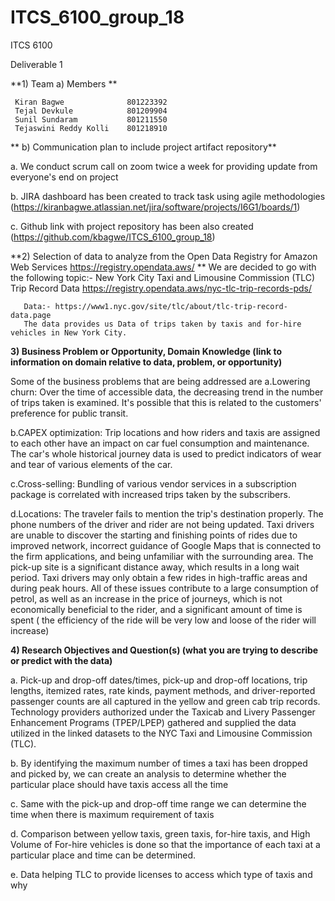 # ITCS_6100_group_18

ITCS 6100 

Deliverable 1

**1) Team
 	a)  Members		**

     Kiran Bagwe              801223392 
     Tejal Devkule            801209904 
     Sunil Sundaram           801211550
     Tejaswini Reddy Kolli    801218910
              


 
** 	b)  Communication plan to include project artifact repository**

  a. We conduct scrum call on zoom twice a week for providing update from everyone's end on project
  
  b. JIRA dashboard has been created to track task using agile methodologies (https://kiranbagwe.atlassian.net/jira/software/projects/I6G1/boards/1)
  
  c. Github link with project repository has been also created (https://github.com/kbagwe/ITCS_6100_group_18)
  
  
  
**2)  Selection of data to analyze from the Open Data Registry for Amazon Web Services https://registry.opendata.aws/ **
   We are decided to go with the following topic:- 
       New York City Taxi and Limousine Commission (TLC) Trip Record Data
       https://registry.opendata.aws/nyc-tlc-trip-records-pds/
       
       Data:- https://www1.nyc.gov/site/tlc/about/tlc-trip-record-data.page
       The data provides us Data of trips taken by taxis and for-hire vehicles in New York City.

**3)  Business Problem or Opportunity, Domain Knowledge (link to information on domain relative to data, problem, or opportunity)**

Some of the business problems that are being addressed are
   a.Lowering churn: Over the time of accessible data, the decreasing trend in the number of trips taken is examined. It's possible that this is related to the customers' preference for public transit.
   
   b.CAPEX optimization: Trip locations and how riders and taxis are assigned to each other have an impact on car fuel consumption and maintenance. The car's whole historical journey data is used to predict indicators of wear and tear of various elements of the car.
   
   c.Cross-selling: Bundling of various vendor services in a subscription package is correlated with increased trips taken by the subscribers. 
   
   d.Locations: The traveler fails to mention the trip's destination properly. The phone numbers of the driver and rider are not being updated. Taxi drivers are unable to discover the starting and finishing points of rides due to improved network, incorrect guidance of Google Maps that is connected to the firm applications, and being unfamiliar with the surrounding area. The pick-up site is a significant distance away, which results in a long wait period. Taxi drivers may only obtain a few rides in high-traffic areas and during peak hours. All of these issues contribute to a large consumption of petrol, as well as an increase in the price of journeys, which is not economically beneficial to the rider, and a significant amount of time is spent ( the efficiency of the ride will be very low and loose of the rider will increase)


**4)  Research Objectives and Question(s) (what you are trying to describe or predict with the data)**

   a. Pick-up and drop-off dates/times, pick-up and drop-off locations, trip lengths, itemized rates, rate kinds, payment methods, and driver-reported passenger counts are all captured in the yellow and green cab trip records. Technology providers authorized under the Taxicab and Livery Passenger Enhancement Programs (TPEP/LPEP) gathered and supplied the data utilized in the linked datasets to the NYC Taxi and Limousine Commission (TLC).
   
   b. By identifying the maximum number of times a taxi has been dropped and picked by, we can create an analysis to determine whether the particular place should have taxis access all the time
   
   c. Same with the pick-up and drop-off time range we can determine the time when there is maximum requirement of taxis 
   
   d. Comparison between yellow taxis, green taxis, for-hire taxis, and High Volume of For-hire vehicles is done so that the importance of each taxi at a particular place and time can be determined.
   
   e. Data helping TLC to provide licenses to access which type of taxis and why


